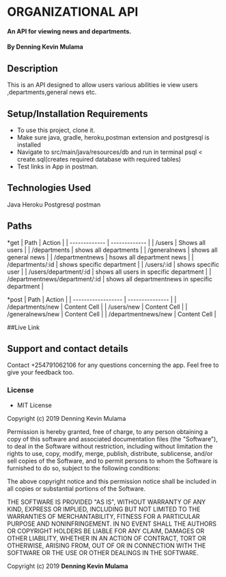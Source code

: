 # ORGANIZATIONAL API
#### An API for viewing news and departments.
#### By **Denning Kevin Mulama**

## Description
This is an API designed to allow users various abilities ie view users ,departments,general news etc.

## Setup/Installation Requirements
* To use this project, clone it.
* Make sure java, gradle, heroku,postman extension and postgresql is installed
* Navigate to src/main/java/resources/db and run in terminal psql < create.sql(creates required database with required tables)
* Test links in App in postman.
## Technologies Used
Java
Heroku
Postgresql
postman

## Paths

*get
| Path | Action |
| ------------- | ------------- |
| /users  | Shows all users  |
| /departments  | shows all departments |
| /generalnews  | shows all general news  |
| /departmentnews  | hsows all department news  |
| /departments/:id  | shows specific department  |
| /users/:id  | shows specific user |
| /users/department/:id  | shows all users in specific department  |
| /departmentnews/department/:id | shows all departmentnews in specific department  |

*post
| Path | Action |
| ------------------ | --------------- |
| /departments/new  | Content Cell  |
| /users/new | Content Cell  |
| /generalnews/new | Content Cell  |
| /departmentnews/new  | Content Cell  |

##Live Link


## Support and contact details
Contact +254791062106 for any questions concerning the app. Feel free to give your feedback too.
### License
* MIT License

Copyright (c) 2019 Denning Kevin Mulama

Permission is hereby granted, free of charge, to any person obtaining a copy
of this software and associated documentation files (the "Software"), to deal
in the Software without restriction, including without limitation the rights
to use, copy, modify, merge, publish, distribute, sublicense, and/or sell
copies of the Software, and to permit persons to whom the Software is
furnished to do so, subject to the following conditions:

The above copyright notice and this permission notice shall be included in all
copies or substantial portions of the Software.

THE SOFTWARE IS PROVIDED "AS IS", WITHOUT WARRANTY OF ANY KIND, EXPRESS OR
IMPLIED, INCLUDING BUT NOT LIMITED TO THE WARRANTIES OF MERCHANTABILITY,
FITNESS FOR A PARTICULAR PURPOSE AND NONINFRINGEMENT. IN NO EVENT SHALL THE
AUTHORS OR COPYRIGHT HOLDERS BE LIABLE FOR ANY CLAIM, DAMAGES OR OTHER
LIABILITY, WHETHER IN AN ACTION OF CONTRACT, TORT OR OTHERWISE, ARISING FROM,
OUT OF OR IN CONNECTION WITH THE SOFTWARE OR THE USE OR OTHER DEALINGS IN THE
SOFTWARE.

Copyright (c) 2019 **Denning Kevin Mulama**
